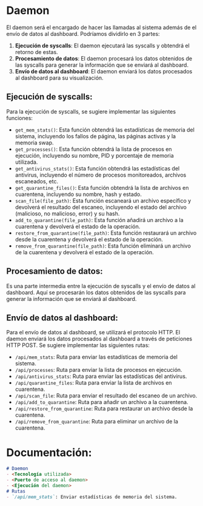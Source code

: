 # Daemon

El daemon será el encargado de hacer las llamadas al sistema además de el envío de datos al dashboard. Podríamos dividirlo en 3 partes:
1. **Ejecución de syscalls**: El daemon ejecutará las syscalls y obtendrá el retorno de estas.
2. **Procesamiento de datos**: El daemon procesará los datos obtenidos de las syscalls para generar la información que se enviará al dashboard.
3. **Envío de datos al dashboard**: El daemon enviará los datos procesados al dashboard para su visualización.

## Ejecución de syscalls:
Para la ejecución de syscalls, se sugiere implementar las siguientes funciones:
- `get_mem_stats()`: Esta función obtendrá las estadísticas de memoria del sistema, incluyendo los fallos de página, las páginas activas y la memoria swap.
- `get_processes()`: Esta función obtendrá la lista de procesos en ejecución, incluyendo su nombre, PID y porcentaje de memoria utilizada.
- `get_antivirus_stats()`: Esta función obtendrá las estadísticas del antivirus, incluyendo el número de procesos monitoreados, archivos escaneados, etc.
- `get_quarantine_files()`: Esta función obtendrá la lista de archivos en cuarentena, incluyendo su nombre, hash y estado.
- `scan_file(file_path)`: Esta función escaneará un archivo específico y devolverá el resultado del escaneo, incluyendo el estado del archivo (malicioso, no malicioso, error) y su hash.
- `add_to_quarantine(file_path)`: Esta función añadirá un archivo a la cuarentena y devolverá el estado de la operación.
- `restore_from_quarantine(file_path)`: Esta función restaurará un archivo desde la cuarentena y devolverá el estado de la operación.
- `remove_from_quarantine(file_path)`: Esta función eliminará un archivo de la cuarentena y devolverá el estado de la operación.

## Procesamiento de datos:
Es una parte intermedia entre la ejecución de syscalls y el envío de datos al dashboard. Aquí se procesarán los datos obtenidos de las syscalls para generar la información que se enviará al dashboard.

## Envío de datos al dashboard:
Para el envío de datos al dashboard, se utilizará el protocolo HTTP. El daemon enviará los datos procesados al dashboard a través de peticiones HTTP POST. Se sugiere implementar las siguientes rutas:
- `/api/mem_stats`: Ruta para enviar las estadísticas de memoria del sistema.
- `/api/processes`: Ruta para enviar la lista de procesos en ejecución.
- `/api/antivirus_stats`: Ruta para enviar las estadísticas del antivirus.
- `/api/quarantine_files`: Ruta para enviar la lista de archivos en cuarentena.
- `/api/scan_file`: Ruta para enviar el resultado del escaneo de un archivo.
- `/api/add_to_quarantine`: Ruta para añadir un archivo a la cuarentena.
- `/api/restore_from_quarantine`: Ruta para restaurar un archivo desde la cuarentena.
- `/api/remove_from_quarantine`: Ruta para eliminar un archivo de la cuarentena.

# Documentación:
```markdown
# Daemon
- <Tecnología utilizada>
- <Puerto de acceso al daemon>
- <Ejecución del daemon>
# Rutas
- `/api/mem_stats`: Enviar estadísticas de memoria del sistema.
```
